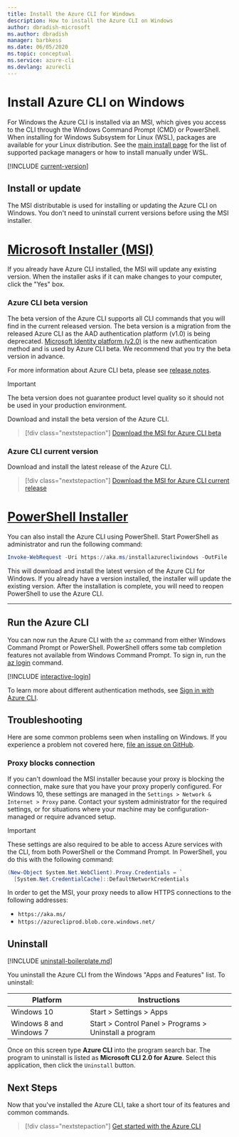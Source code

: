 ```yaml
---
title: Install the Azure CLI for Windows
description: How to install the Azure CLI on Windows
author: dbradish-microsoft
ms.author: dbradish
manager: barbkess
ms.date: 06/05/2020
ms.topic: conceptual
ms.service: azure-cli
ms.devlang: azurecli
---
```


# Install Azure CLI on Windows

For Windows the Azure CLI is installed via an MSI, which gives you access to the CLI through the Windows Command Prompt (CMD) or PowerShell.
When installing for Windows Subsystem for Linux (WSL), packages are available for your Linux distribution. See the [main install page](install-azure-cli.md)
for the list of supported package managers or how to install manually under WSL.

[!INCLUDE [current-version](includes/current-version.md)]

## Install or update

The MSI distributable is used for installing or updating the Azure CLI on Windows. You don't need to uninstall current versions before using the MSI installer.

# [Microsoft Installer (MSI)](#tab/azure-cli)

If you already have Azure CLI installed, the MSI will update any existing version.  When the installer asks if it can make changes to your computer, click the "Yes" box.

### Azure CLI beta version

The beta version of the Azure CLI supports all CLI commands that you will find in the current released version. The beta version is a migration from the released Azure CLI as the AAD authentication platform (v1.0) is being deprecated.  [Microsoft Identity platform (v2.0)](/azure/active-directory/develop/v2-overview) is the new authentication method and is used by Azure CLI beta.  We recommend that you try the beta version in advance.  

For more information about Azure CLI beta, please see [release notes](https://review.docs.microsoft.com/en-us/cli/azure/release-notes-azure-cli?view=azure-cli-latest&branch=pr-en-us-2013&tabs=azure-cli-beta).

> [!IMPORTANT]
>
> The beta version does not guarantee product level quality so it should not be used in your production environment.

Download and install the beta version of the Azure CLI.

> [!div class="nextstepaction"]
> [Download the MSI for Azure CLI beta](https://aka.ms/installazurecliwindows-beta)

### Azure CLI current version

Download and install the latest release of the Azure CLI.  

> [!div class="nextstepaction"]
> [Download the MSI for Azure CLI current release](https://aka.ms/installazurecliwindows)

# [PowerShell Installer](#tab/azure-powershell)

You can also install the Azure CLI using PowerShell. Start PowerShell as administrator and run the following command:

   ```PowerShell
   Invoke-WebRequest -Uri https://aka.ms/installazurecliwindows -OutFile .\AzureCLI.msi; Start-Process msiexec.exe -Wait -ArgumentList '/I AzureCLI.msi /quiet'; rm .\AzureCLI.msi
   ```

This will download and install the latest version of the Azure CLI for Windows. If you already have a version installed, the installer will update the existing version. After the installation is complete, you will need to reopen PowerShell to use the Azure CLI.

---

## Run the Azure CLI

You can now run the Azure CLI with the `az` command from either Windows Command Prompt or PowerShell. PowerShell offers some tab completion features
not available from Windows Command Prompt. To sign in, run the [az login](/cli/azure/reference-index#az-login) command.

[!INCLUDE [interactive-login](includes/interactive-login.md)]

To learn more about different authentication methods, see [Sign in with Azure CLI](authenticate-azure-cli.md).

## Troubleshooting

Here are some common problems seen when installing on Windows. If you experience a problem not covered here, [file an issue on GitHub](https://github.com/Azure/azure-cli/issues).

### Proxy blocks connection

If you can't download the MSI installer because your proxy is blocking the connection, make sure that
you have your proxy properly configured. For Windows 10, these settings are managed in the
`Settings > Network & Internet > Proxy` pane. Contact your system administrator for the required settings,
or for situations where your machine may be configuration-managed or require advanced setup.

> [!IMPORTANT]
> These settings are also required to be able to access Azure services with the CLI, from both
> PowerShell or the Command Prompt. In PowerShell, you do this with the following command:
>
> ```powershell
> (New-Object System.Net.WebClient).Proxy.Credentials = `
>   [System.Net.CredentialCache]::DefaultNetworkCredentials
> ```

In order to get the MSI, your proxy needs to allow HTTPS connections to the following addresses:

* `https://aka.ms/`
* `https://azurecliprod.blob.core.windows.net/`

## Uninstall

[!INCLUDE [uninstall-boilerplate.md](includes/uninstall-boilerplate.md)]

You uninstall the Azure CLI from the Windows "Apps and Features" list. To uninstall:

| Platform | Instructions |
|---|---|
| Windows 10 | Start > Settings > Apps |
| Windows 8 and Windows 7 | Start > Control Panel > Programs > Uninstall a program |

Once on this screen type __Azure CLI__ into the program search bar. The program to uninstall is listed as __Microsoft CLI 2.0 for Azure__. Select this application, then click the `Uninstall` button.

## Next Steps

Now that you've installed the Azure CLI, take a short tour of its features and common commands.

> [!div class="nextstepaction"]
> [Get started with the Azure CLI](get-started-with-azure-cli.md)
